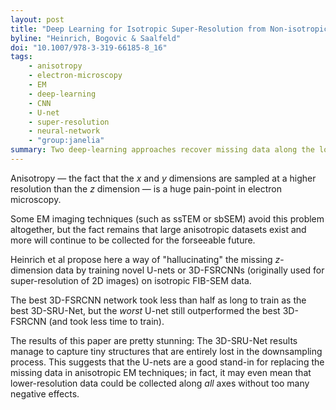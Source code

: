 ```yaml
---
layout: post
title: "Deep Learning for Isotropic Super-Resolution from Non-isotropic 3D Electron Microscopy"
byline: "Heinrich, Bogovic & Saalfeld"
doi: "10.1007/978-3-319-66185-8_16"
tags:
    - anisotropy
    - electron-microscopy
    - EM
    - deep-learning
    - CNN
    - U-net
    - super-resolution
    - neural-network
    - "group:janelia"
summary: Two deep-learning approaches recover missing data along the low-resolution axis of anisotropic 3D electron microscopy datasets.
---
```


Anisotropy — the fact that the $x$ and $y$ dimensions are sampled at a higher resolution than the $z$ dimension — is a huge pain-point in electron microscopy.

Some EM imaging techniques (such as ssTEM or sbSEM) avoid this problem altogether, but the fact remains that large anisotropic datasets exist and more will continue to be collected for the forseeable future.

Heinrich et al propose here a way of "hallucinating" the missing $z$-dimension data by training novel U-nets or 3D-FSRCNNs (originally used for super-resolution of 2D images) on isotropic FIB-SEM data.

The best 3D-FSRCNN network took less than half as long to train as the best 3D-SRU-Net, but the _worst_ U-net still outperformed the best 3D-FSRCNN (and took less time to train).

The results of this paper are pretty stunning: The 3D-SRU-Net results manage to capture tiny structures that are entirely lost in the downsampling process. This suggests that the U-nets are a good stand-in for replacing the missing data in anisotropic EM techniques; in fact, it may even mean that lower-resolution data could be collected along _all_ axes without too many negative effects.
